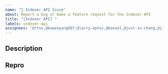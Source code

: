 ```yaml
---
name: "🚚 Indexer API Issue"
about: Report a bug or make a feature request for the Indexer API
title: "[Indexer API] "
labels: indexer-api
assignees: '@rtso,@bowenyang007,@larry-aptos,@banool,@just-in-chang,@jillxuu,@0xjinn'
---
```


## Description

## Repro


